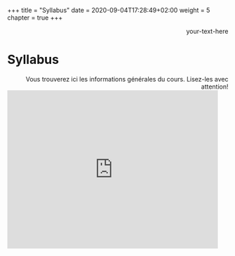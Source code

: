 +++
title = "Syllabus"
date = 2020-09-04T17:28:49+02:00
weight = 5
chapter = true
+++

<div style="text-align: right"> your-text-here </div>

# Syllabus 
<div style="text-align: right">Vous trouverez ici les informations générales du cours. Lisez-les avec attention!</div>


<iframe src="https://giphy.com/embed/TNwRJDrAry7qU" width="480" height="360" frameBorder="0" class="giphy-embed" allowFullScreen></iframe>

